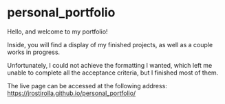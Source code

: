 # personal_portfolio
Hello, and welcome to my portfolio!

Inside, you will find a display of my finished projects, as well as a couple works in progress.

Unfortunately, I could not achieve the formatting I wanted, which left me unable to complete all the acceptance criteria, but I finished most of them.

The live page can be accessed at the following address: https://jrostirolla.github.io/personal_portfolio/

